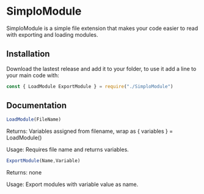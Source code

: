 # SimploModule

SimploModule is a simple file extension that makes your code easier to read with exporting and loading modules.

## Installation

Download the lastest release and add it to your folder, to use it add a line to your main code with:

```JavaScript
const { LoadModule ExportModule } = require("./SimploModule")
```

## Documentation

```JavaScript
LoadModule(FileName)
```

Returns: Variables assigned from filename, wrap as { variables } = LoadModule()

Usage: Requires file name and returns variables.

```JavaScript
ExportModule(Name,Variable)
```

Returns: none

Usage: Export modules with variable value as name.
